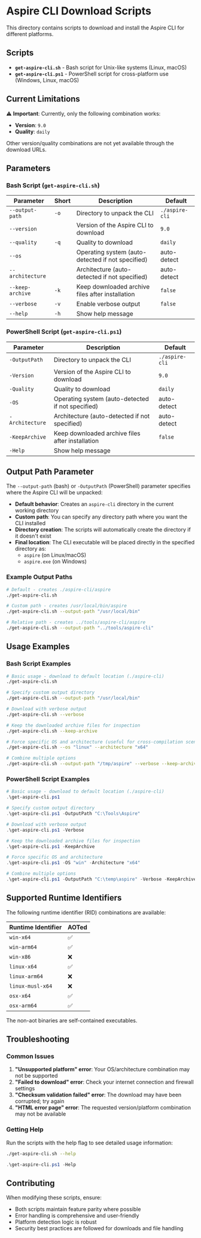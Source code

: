 # Aspire CLI Download Scripts

This directory contains scripts to download and install the Aspire CLI for different platforms.

## Scripts

- **`get-aspire-cli.sh`** - Bash script for Unix-like systems (Linux, macOS)
- **`get-aspire-cli.ps1`** - PowerShell script for cross-platform use (Windows, Linux, macOS)

## Current Limitations

⚠️ **Important**: Currently, only the following combination works:
- **Version**: `9.0`
- **Quality**: `daily`

Other version/quality combinations are not yet available through the download URLs.

## Parameters

### Bash Script (`get-aspire-cli.sh`)

| Parameter        | Short | Description                                       | Default        |
|------------------|-------|---------------------------------------------------|----------------|
| `--output-path`  | `-o`  | Directory to unpack the CLI                       | `./aspire-cli` |
| `--version`      |       | Version of the Aspire CLI to download             | `9.0`          |
| `--quality`      | `-q`  | Quality to download                               | `daily`        |
| `--os`           |       | Operating system (auto-detected if not specified) | auto-detect    |
| `--architecture` |       | Architecture (auto-detected if not specified)     | auto-detect    |
| `--keep-archive` | `-k`  | Keep downloaded archive files after installation  | `false`        |
| `--verbose`      | `-v`  | Enable verbose output                             | `false`        |
| `--help`         | `-h`  | Show help message                                 |                |

### PowerShell Script (`get-aspire-cli.ps1`)

| Parameter       | Description                                       | Default        |
|-----------------|---------------------------------------------------|----------------|
| `-OutputPath`   | Directory to unpack the CLI                       | `./aspire-cli` |
| `-Version`      | Version of the Aspire CLI to download             | `9.0`          |
| `-Quality`      | Quality to download                               | `daily`        |
| `-OS`           | Operating system (auto-detected if not specified) | auto-detect    |
| `-Architecture` | Architecture (auto-detected if not specified)     | auto-detect    |
| `-KeepArchive`  | Keep downloaded archive files after installation  | `false`        |
| `-Help`         | Show help message                                 |                |

## Output Path Parameter

The `--output-path` (bash) or `-OutputPath` (PowerShell) parameter specifies where the Aspire CLI will be unpacked:

- **Default behavior**: Creates an `aspire-cli` directory in the current working directory
- **Custom path**: You can specify any directory path where you want the CLI installed
- **Directory creation**: The scripts will automatically create the directory if it doesn't exist
- **Final location**: The CLI executable will be placed directly in the specified directory as:
  - `aspire` (on Linux/macOS)
  - `aspire.exe` (on Windows)

### Example Output Paths

```bash
# Default - creates ./aspire-cli/aspire
./get-aspire-cli.sh

# Custom path - creates /usr/local/bin/aspire
./get-aspire-cli.sh --output-path "/usr/local/bin"

# Relative path - creates ../tools/aspire-cli/aspire
./get-aspire-cli.sh --output-path "../tools/aspire-cli"
```

## Usage Examples

### Bash Script Examples

```bash
# Basic usage - download to default location (./aspire-cli)
./get-aspire-cli.sh

# Specify custom output directory
./get-aspire-cli.sh --output-path "/usr/local/bin"

# Download with verbose output
./get-aspire-cli.sh --verbose

# Keep the downloaded archive files for inspection
./get-aspire-cli.sh --keep-archive

# Force specific OS and architecture (useful for cross-compilation scenarios)
./get-aspire-cli.sh --os "linux" --architecture "x64"

# Combine multiple options
./get-aspire-cli.sh --output-path "/tmp/aspire" --verbose --keep-archive
```

### PowerShell Script Examples

```powershell
# Basic usage - download to default location (./aspire-cli)
.\get-aspire-cli.ps1

# Specify custom output directory
.\get-aspire-cli.ps1 -OutputPath "C:\Tools\Aspire"

# Download with verbose output
.\get-aspire-cli.ps1 -Verbose

# Keep the downloaded archive files for inspection
.\get-aspire-cli.ps1 -KeepArchive

# Force specific OS and architecture
.\get-aspire-cli.ps1 -OS "win" -Architecture "x64"

# Combine multiple options
.\get-aspire-cli.ps1 -OutputPath "C:\temp\aspire" -Verbose -KeepArchive
```

## Supported Runtime Identifiers

The following runtime identifier (RID) combinations are available:

| Runtime Identifier | AOTed |
|-------------------|-------------|
| `win-x64` | ✅ |
| `win-arm64` | ✅ |
| `win-x86` | ❌ |
| `linux-x64` | ✅ |
| `linux-arm64` | ❌ |
| `linux-musl-x64` | ❌ |
| `osx-x64` | ✅ |
| `osx-arm64` | ✅ |

The non-aot binaries are self-contained executables.

## Troubleshooting

### Common Issues

1. **"Unsupported platform" error**: Your OS/architecture combination may not be supported
2. **"Failed to download" error**: Check your internet connection and firewall settings
3. **"Checksum validation failed" error**: The download may have been corrupted; try again
4. **"HTML error page" error**: The requested version/platform combination may not be available

### Getting Help

Run the scripts with the help flag to see detailed usage information:

```bash
./get-aspire-cli.sh --help
```

```powershell
.\get-aspire-cli.ps1 -Help
```

## Contributing

When modifying these scripts, ensure:
- Both scripts maintain feature parity where possible
- Error handling is comprehensive and user-friendly
- Platform detection logic is robust
- Security best practices are followed for downloads and file handling
